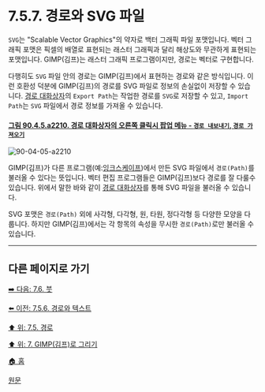 # 7.5.7. 경로와 SVG 파일
`SVG`는 "Scalable Vector Graphics"의 약자로 백터 그래픽 파일 포맷입니다. 벡터 그래픽 포맷은 픽셀의 배열로 표현되는 래스터 그래픽과 달리 해상도와 무관하게 표현되는 포맷입니다. GIMP(김프)는 래스터 그래픽 프로그램이지만, 경로는 벡터로 구현합니다.

다행히도 `SVG` 파일 안의 경로는 GIMP(김프)에서 표현하는 경로와 같은 방식입니다. 이런 호환성 덕분에 GIMP(김프)의 경로를 SVG 파일로 정보의 손실없이 저장할 수 있습니다. [경로 대화상자](./15-02-03-paths-dialog.md)의 `Export Path`는 작업한 경로를 `SVG`로 저장할 수 있고, `Import Path`는 `SVG` 파일에서 경로 정보를 가져올 수 있습니다.

<a id="90-04-05-a2210"></a>

#### [그림 90.4.5.a2210. 경로 대화상자의 오른쪽 클릭시 팝업 메뉴 - `경로 내보내기`, `경로 가져오기`](./90-04-05-paths.md#90-04-05-a2210)
![90-04-05-a2210](https://github.com/wonder13662/gimp/assets/15767104/ed9738ee-0adc-4a08-a67f-21a8d4fc1962)

GIMP(김프)가 다른 프로그램(예:[잉크스케이프](https://inkscape.org/))에서 만든 SVG 파일에서 `경로(Path)`를 불러올 수 있다는 뜻입니다.
벡터 편집 프로그램들은 GIMP(김프)보다 경로를 잘 다룰수 있습니다. 위에서 말한 바와 같이 [경로 대화상자](./15-02-03-paths-dialog.md)를 통해 SVG 파일을 불러올 수 있습니다.

SVG 포맷은 `경로(Path)` 외에 사각형, 다각형, 원, 타원, 정다각형 등 다양한 모양을 다룹니다. 하지만 GIMP(김프)에서는 각 항목의 속성을 무시한 `경로(Path)`로만 불러올 수 있습니다.

***

## 다른 페이지로 가기
[➡️ 다음: 7.6. 붓](./07-06-00-brushes.md)

[⬅️ 이전: 7.5.6. 경로와 텍스트](./07-05-06-paths-and-text.md)

[⬆️ 위: 7.5. 경로](./07-05-00-paths.md)

[⬆️ 위: 7. GIMP(김프)로 그리기](./07-00-painting-with-gimp.md)

[🏠 홈](./00-home.md)

[원문](https://docs.gimp.org/2.10/ko/gimp-using-paths-and-svg.html)